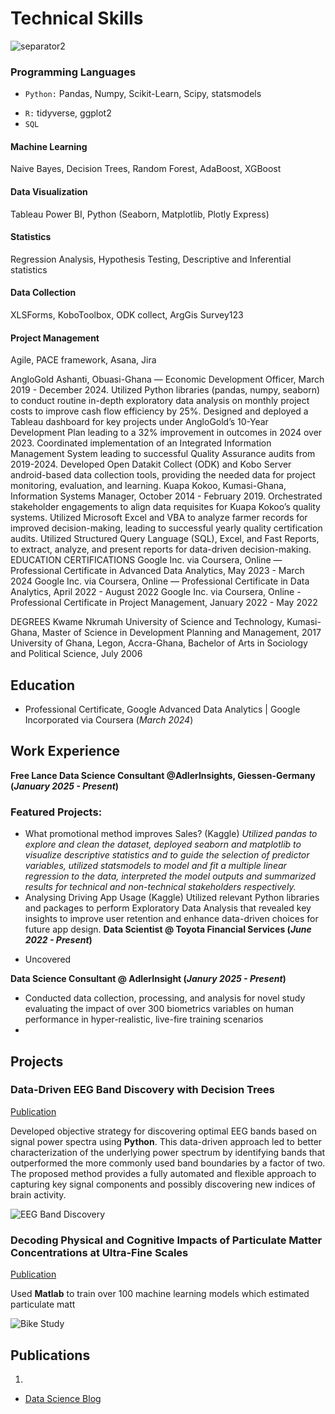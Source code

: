# Technical Skills
![separator2](https://i.imgur.com/4gX5WFr.png)
### Programming Languages 
+ ``Python:`` Pandas, Numpy, Scikit-Learn, Scipy, statsmodels
- `R:` tidyverse, ggplot2
- `SQL`
#### Machine Learning
Naive Bayes, Decision Trees, Random Forest, AdaBoost, XGBoost
#### Data Visualization
Tableau Power BI, Python (Seaborn, Matplotlib, Plotly Express)
#### Statistics 
Regression Analysis, Hypothesis Testing, Descriptive and Inferential statistics
#### Data Collection
XLSForms, KoboToolbox, ODK collect, ArgGis Survey123
#### Project Management
Agile, PACE framework, Asana, Jira

AngloGold Ashanti, Obuasi-Ghana — Economic Development Officer, March 2019 - December 2024.
Utilized Python libraries (pandas, numpy, seaborn) to conduct routine in-depth exploratory data analysis on monthly project costs to improve cash flow efficiency by  25%.
Designed and deployed a Tableau dashboard for key projects under AngloGold’s 10-Year Development Plan leading to a 32% improvement in outcomes in 2024 over 2023. 
Coordinated implementation of an Integrated Information Management System leading to successful Quality Assurance audits from 2019-2024.
Developed Open Datakit Collect (ODK) and Kobo Server android-based data collection tools, providing the needed data for project monitoring, evaluation, and learning. 
Kuapa Kokoo, Kumasi-Ghana, Information Systems Manager, October 2014 - February 2019.
Orchestrated stakeholder engagements to align data requisites for Kuapa Kokoo’s quality systems.
Utilized Microsoft Excel and VBA to analyze farmer records for improved decision-making, leading to successful yearly quality certification audits.
Utilized Structured Query Language (SQL), Excel, and Fast Reports, to extract, analyze, and present reports for data-driven decision-making.
EDUCATION
CERTIFICATIONS
Google Inc. via Coursera, Online — Professional Certificate in Advanced Data Analytics, May 2023 - March 2024
Google Inc. via Coursera, Online — Professional Certificate in Data Analytics, April 2022 - August 2022
Google Inc. via Coursera, Online - Professional Certificate in Project Management, January 2022 - May 2022

DEGREES
Kwame Nkrumah University of Science and Technology, Kumasi-Ghana, Master of Science in Development Planning and Management, 2017
University of Ghana, Legon, Accra-Ghana, Bachelor of Arts in Sociology and Political Science, July 2006

## Education
- Professional Certificate, Google Advanced Data Analytics | Google Incorporated via Coursera (_March 2024_)								       		


## Work Experience
**Free Lance Data Science Consultant @AdlerInsights, Giessen-Germany (_January 2025 - Present_)**
### Featured Projects:
* What promotional method improves Sales? (Kaggle)
_Utilized pandas to explore and clean the dataset, deployed seaborn and matplotlib to visualize descriptive statistics and to guide the selection of predictor variables, utilized statsmodels to model and fit a multiple linear regression to the data, interpreted the model outputs and summarized results for technical and non-technical stakeholders respectively._
* Analysing Driving App Usage (Kaggle)
 Utilized relevant Python libraries and packages to perform Exploratory Data Analysis that revealed key insights to improve user retention and enhance data-driven choices for future app design.
**Data Scientist @ Toyota Financial Services (_June 2022 - Present_)**
- Uncovered 

**Data Science Consultant @ AdlerInsight (_Janury 2025 - Present_)**
- Conducted data collection, processing, and analysis for novel study evaluating the impact of over 300 biometrics variables on human performance in hyper-realistic, live-fire training scenarios
- 

## Projects
### Data-Driven EEG Band Discovery with Decision Trees
[Publication](https://www.mdpi.com/1424-8220/22/8/3048)


Developed objective strategy for discovering optimal EEG bands based on signal power spectra using **Python**. This data-driven approach led to better characterization of the underlying power spectrum by identifying bands that outperformed the more commonly used band boundaries by a factor of two. The proposed method provides a fully automated and flexible approach to capturing key signal components and possibly discovering new indices of brain activity. 

![EEG Band Discovery](/assets/img/discovery.jpeg)

### Decoding Physical and Cognitive Impacts of Particulate Matter Concentrations at Ultra-Fine Scales
[Publication](https://www.mdpi.com/1424-8220/22/11/4240)

Used **Matlab** to train over 100 machine learning models which estimated particulate matt

![Bike Study](/assets/img/biudy.jpeg)




## Publications
1.

- [Data Science Blog](https://m)

```
